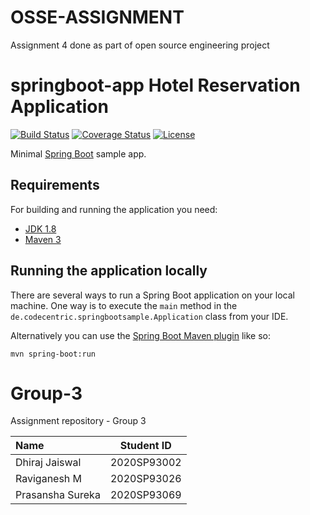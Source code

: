 # OSSE-ASSIGNMENT
Assignment 4 done as part of open source engineering project

# springboot-app Hotel Reservation Application

[![Build Status](https://travis-ci.org/codecentric/springboot-sample-app.svg?branch=master)](https://travis-ci.org/codecentric/springboot-sample-app)
[![Coverage Status](https://coveralls.io/repos/github/codecentric/springboot-sample-app/badge.svg?branch=master)](https://coveralls.io/github/codecentric/springboot-sample-app?branch=master)
[![License](http://img.shields.io/:license-apache-blue.svg)](http://www.apache.org/licenses/LICENSE-2.0.html)

Minimal [Spring Boot](http://projects.spring.io/spring-boot/) sample app.

## Requirements

For building and running the application you need:

- [JDK 1.8](http://www.oracle.com/technetwork/java/javase/downloads/jdk8-downloads-2133151.html)
- [Maven 3](https://maven.apache.org)

## Running the application locally



There are several ways to run a Spring Boot application on your local machine. One way is to execute the `main` method in the `de.codecentric.springbootsample.Application` class from your IDE.



Alternatively you can use the [Spring Boot Maven plugin](https://docs.spring.io/spring-boot/docs/current/reference/html/build-tool-plugins-maven-plugin.html) like so:



```shell
mvn spring-boot:run
```


# Group-3
Assignment repository - Group 3

| Name  | Student ID  |
| :------------ |:---------------:|
| Dhiraj Jaiswal | 2020SP93002 |
| Raviganesh M | 2020SP93026 |
| Prasansha Sureka | 2020SP93069 |
